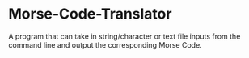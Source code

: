 # Morse-Code-Translator
A program that can take in string/character or text file inputs from the command line and output the corresponding Morse Code. 
